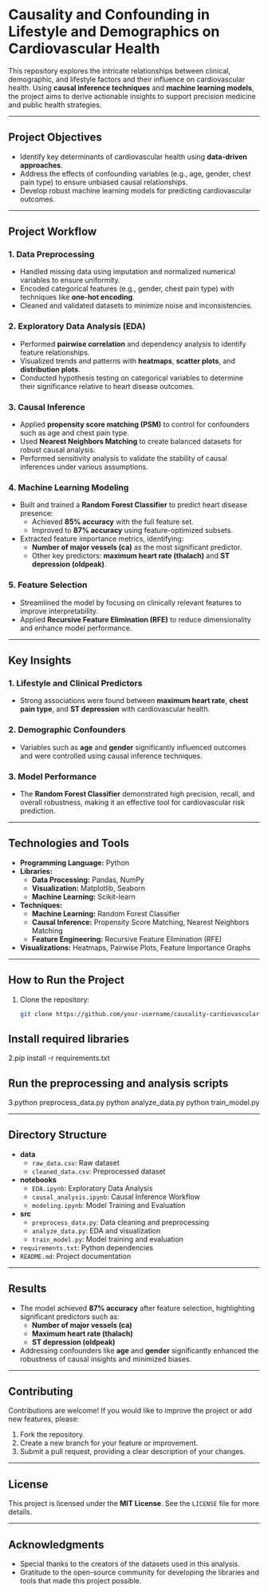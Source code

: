# **Causality and Confounding in Lifestyle and Demographics on Cardiovascular Health**

This repository explores the intricate relationships between clinical, demographic, and lifestyle factors and their influence on cardiovascular health. Using **causal inference techniques** and **machine learning models**, the project aims to derive actionable insights to support precision medicine and public health strategies.

---

## **Project Objectives**
- Identify key determinants of cardiovascular health using **data-driven approaches**.
- Address the effects of confounding variables (e.g., age, gender, chest pain type) to ensure unbiased causal relationships.
- Develop robust machine learning models for predicting cardiovascular outcomes.

---

## **Project Workflow**

### 1. **Data Preprocessing**
- Handled missing data using imputation and normalized numerical variables to ensure uniformity.
- Encoded categorical features (e.g., gender, chest pain type) with techniques like **one-hot encoding**.
- Cleaned and validated datasets to minimize noise and inconsistencies.

### 2. **Exploratory Data Analysis (EDA)**
- Performed **pairwise correlation** and dependency analysis to identify feature relationships.
- Visualized trends and patterns with **heatmaps**, **scatter plots**, and **distribution plots**.
- Conducted hypothesis testing on categorical variables to determine their significance relative to heart disease outcomes.

### 3. **Causal Inference**
- Applied **propensity score matching (PSM)** to control for confounders such as age and chest pain type.
- Used **Nearest Neighbors Matching** to create balanced datasets for robust causal analysis.
- Performed sensitivity analysis to validate the stability of causal inferences under various assumptions.

### 4. **Machine Learning Modeling**
- Built and trained a **Random Forest Classifier** to predict heart disease presence:
  - Achieved **85% accuracy** with the full feature set.
  - Improved to **87% accuracy** using feature-optimized subsets.
- Extracted feature importance metrics, identifying:
  - **Number of major vessels (ca)** as the most significant predictor.
  - Other key predictors: **maximum heart rate (thalach)** and **ST depression (oldpeak)**.

### 5. **Feature Selection**
- Streamlined the model by focusing on clinically relevant features to improve interpretability.
- Applied **Recursive Feature Elimination (RFE)** to reduce dimensionality and enhance model performance.

---

## **Key Insights**
### **1. Lifestyle and Clinical Predictors**
- Strong associations were found between **maximum heart rate**, **chest pain type**, and **ST depression** with cardiovascular health.

### **2. Demographic Confounders**
- Variables such as **age** and **gender** significantly influenced outcomes and were controlled using causal inference techniques.

### **3. Model Performance**
- The **Random Forest Classifier** demonstrated high precision, recall, and overall robustness, making it an effective tool for cardiovascular risk prediction.

---

## **Technologies and Tools**
- **Programming Language:** Python
- **Libraries:**
  - **Data Processing:** Pandas, NumPy
  - **Visualization:** Matplotlib, Seaborn
  - **Machine Learning:** Scikit-learn
- **Techniques:**
  - **Machine Learning:** Random Forest Classifier
  - **Causal Inference:** Propensity Score Matching, Nearest Neighbors Matching
  - **Feature Engineering:** Recursive Feature Elimination (RFE)
- **Visualizations:** Heatmaps, Pairwise Plots, Feature Importance Graphs

---

## **How to Run the Project**
1. Clone the repository:
   ```bash
   git clone https://github.com/your-username/causality-cardiovascular-health.git
## **Install required libraries**
2.pip install -r requirements.txt
## **Run the preprocessing and analysis scripts**
3.python preprocess_data.py
python analyze_data.py
python train_model.py

---

## **Directory Structure**

- **data**
  - `raw_data.csv`: Raw dataset
  - `cleaned_data.csv`: Preprocessed dataset
- **notebooks**
  - `EDA.ipynb`: Exploratory Data Analysis
  - `causal_analysis.ipynb`: Causal Inference Workflow
  - `modeling.ipynb`: Model Training and Evaluation
- **src**
  - `preprocess_data.py`: Data cleaning and preprocessing
  - `analyze_data.py`: EDA and visualization
  - `train_model.py`: Model training and evaluation
- `requirements.txt`: Python dependencies
- `README.md`: Project documentation


---

## **Results**
- The model achieved **87% accuracy** after feature selection, highlighting significant predictors such as:
  - **Number of major vessels (ca)**
  - **Maximum heart rate (thalach)**
  - **ST depression (oldpeak)**
- Addressing confounders like **age** and **gender** significantly enhanced the robustness of causal insights and minimized biases.

---

## **Contributing**
Contributions are welcome! If you would like to improve the project or add new features, please:
1. Fork the repository.
2. Create a new branch for your feature or improvement.
3. Submit a pull request, providing a clear description of your changes.

---

## **License**
This project is licensed under the **MIT License**. See the `LICENSE` file for more details.

---

## **Acknowledgments**
- Special thanks to the creators of the datasets used in this analysis.
- Gratitude to the open-source community for developing the libraries and tools that made this project possible.
